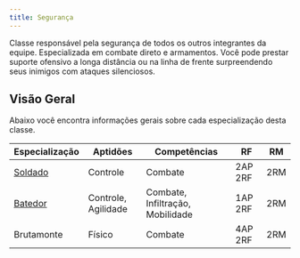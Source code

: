 ```yaml
---
title: Segurança
---
```


Classe responsável pela segurança de todos os outros integrantes da equipe. Especializada em combate direto e armamentos. Você pode prestar suporte ofensivo a longa distância ou na linha de frente surpreendendo seus inimigos com ataques silenciosos.

## Visão Geral

Abaixo você encontra informações gerais sobre cada especialização desta classe.

| Especialização        | Aptidões            | Competências                     | RF      | RM  |
| --------------------- | ------------------- | -------------------------------- | ------- | --- |
| [Soldado](soldier.md) | Controle            | Combate                          | 2AP 2RF | 2RM |
| [Batedor](scout.md)   | Controle, Agilidade | Combate, Infiltração, Mobilidade | 1AP 2RF | 2RM |
| Brutamonte            | Físico              | Combate                          | 4AP 2RF | 2RM |
